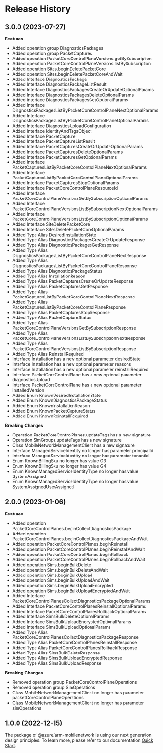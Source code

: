 # Release History
    
## 3.0.0 (2023-07-27)
    
**Features**

  - Added operation group DiagnosticsPackages
  - Added operation group PacketCaptures
  - Added operation PacketCoreControlPlaneVersions.getBySubscription
  - Added operation PacketCoreControlPlaneVersions.listBySubscription
  - Added operation Sites.beginDeletePacketCore
  - Added operation Sites.beginDeletePacketCoreAndWait
  - Added Interface DiagnosticsPackage
  - Added Interface DiagnosticsPackageListResult
  - Added Interface DiagnosticsPackagesCreateOrUpdateOptionalParams
  - Added Interface DiagnosticsPackagesDeleteOptionalParams
  - Added Interface DiagnosticsPackagesGetOptionalParams
  - Added Interface DiagnosticsPackagesListByPacketCoreControlPlaneNextOptionalParams
  - Added Interface DiagnosticsPackagesListByPacketCoreControlPlaneOptionalParams
  - Added Interface DiagnosticsUploadConfiguration
  - Added Interface IdentityAndTagsObject
  - Added Interface PacketCapture
  - Added Interface PacketCaptureListResult
  - Added Interface PacketCapturesCreateOrUpdateOptionalParams
  - Added Interface PacketCapturesDeleteOptionalParams
  - Added Interface PacketCapturesGetOptionalParams
  - Added Interface PacketCapturesListByPacketCoreControlPlaneNextOptionalParams
  - Added Interface PacketCapturesListByPacketCoreControlPlaneOptionalParams
  - Added Interface PacketCapturesStopOptionalParams
  - Added Interface PacketCoreControlPlaneResourceId
  - Added Interface PacketCoreControlPlaneVersionsGetBySubscriptionOptionalParams
  - Added Interface PacketCoreControlPlaneVersionsListBySubscriptionNextOptionalParams
  - Added Interface PacketCoreControlPlaneVersionsListBySubscriptionOptionalParams
  - Added Interface SiteDeletePacketCore
  - Added Interface SitesDeletePacketCoreOptionalParams
  - Added Type Alias DesiredInstallationState
  - Added Type Alias DiagnosticsPackagesCreateOrUpdateResponse
  - Added Type Alias DiagnosticsPackagesGetResponse
  - Added Type Alias DiagnosticsPackagesListByPacketCoreControlPlaneNextResponse
  - Added Type Alias DiagnosticsPackagesListByPacketCoreControlPlaneResponse
  - Added Type Alias DiagnosticsPackageStatus
  - Added Type Alias InstallationReason
  - Added Type Alias PacketCapturesCreateOrUpdateResponse
  - Added Type Alias PacketCapturesGetResponse
  - Added Type Alias PacketCapturesListByPacketCoreControlPlaneNextResponse
  - Added Type Alias PacketCapturesListByPacketCoreControlPlaneResponse
  - Added Type Alias PacketCapturesStopResponse
  - Added Type Alias PacketCaptureStatus
  - Added Type Alias PacketCoreControlPlaneVersionsGetBySubscriptionResponse
  - Added Type Alias PacketCoreControlPlaneVersionsListBySubscriptionNextResponse
  - Added Type Alias PacketCoreControlPlaneVersionsListBySubscriptionResponse
  - Added Type Alias ReinstallRequired
  - Interface Installation has a new optional parameter desiredState
  - Interface Installation has a new optional parameter reasons
  - Interface Installation has a new optional parameter reinstallRequired
  - Interface PacketCoreControlPlane has a new optional parameter diagnosticsUpload
  - Interface PacketCoreControlPlane has a new optional parameter installedVersion
  - Added Enum KnownDesiredInstallationState
  - Added Enum KnownDiagnosticsPackageStatus
  - Added Enum KnownInstallationReason
  - Added Enum KnownPacketCaptureStatus
  - Added Enum KnownReinstallRequired

**Breaking Changes**

  - Operation PacketCoreControlPlanes.updateTags has a new signature
  - Operation SimGroups.updateTags has a new signature
  - Class MobileNetworkManagementClient has a new signature
  - Interface ManagedServiceIdentity no longer has parameter principalId
  - Interface ManagedServiceIdentity no longer has parameter tenantId
  - Enum KnownBillingSku no longer has value G3
  - Enum KnownBillingSku no longer has value G4
  - Enum KnownManagedServiceIdentityType no longer has value SystemAssigned
  - Enum KnownManagedServiceIdentityType no longer has value SystemAssignedUserAssigned
    
    
## 2.0.0 (2023-01-06)
    
**Features**

  - Added operation PacketCoreControlPlanes.beginCollectDiagnosticsPackage
  - Added operation PacketCoreControlPlanes.beginCollectDiagnosticsPackageAndWait
  - Added operation PacketCoreControlPlanes.beginReinstall
  - Added operation PacketCoreControlPlanes.beginReinstallAndWait
  - Added operation PacketCoreControlPlanes.beginRollback
  - Added operation PacketCoreControlPlanes.beginRollbackAndWait
  - Added operation Sims.beginBulkDelete
  - Added operation Sims.beginBulkDeleteAndWait
  - Added operation Sims.beginBulkUpload
  - Added operation Sims.beginBulkUploadAndWait
  - Added operation Sims.beginBulkUploadEncrypted
  - Added operation Sims.beginBulkUploadEncryptedAndWait
  - Added Interface PacketCoreControlPlanesCollectDiagnosticsPackageOptionalParams
  - Added Interface PacketCoreControlPlanesReinstallOptionalParams
  - Added Interface PacketCoreControlPlanesRollbackOptionalParams
  - Added Interface SimsBulkDeleteOptionalParams
  - Added Interface SimsBulkUploadEncryptedOptionalParams
  - Added Interface SimsBulkUploadOptionalParams
  - Added Type Alias PacketCoreControlPlanesCollectDiagnosticsPackageResponse
  - Added Type Alias PacketCoreControlPlanesReinstallResponse
  - Added Type Alias PacketCoreControlPlanesRollbackResponse
  - Added Type Alias SimsBulkDeleteResponse
  - Added Type Alias SimsBulkUploadEncryptedResponse
  - Added Type Alias SimsBulkUploadResponse

**Breaking Changes**

  - Removed operation group PacketCoreControlPlaneOperations
  - Removed operation group SimOperations
  - Class MobileNetworkManagementClient no longer has parameter packetCoreControlPlaneOperations
  - Class MobileNetworkManagementClient no longer has parameter simOperations
    
    
## 1.0.0 (2022-12-15)

The package of @azure/arm-mobilenetwork is using our next generation design principles. To learn more, please refer to our documentation [Quick Start](https://aka.ms/js-track2-quickstart).
